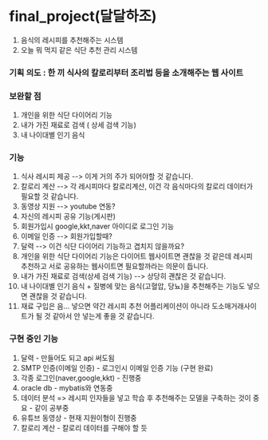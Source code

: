 # final_project(달달하조)
1. 음식의 레시피를 추천해주는 시스템 
2. 오늘 뭐 먹지 같은 식단 추천 관리 시스템

### 기획 의도 : 한 끼 식사의 칼로리부터 조리법 등을 소개해주는 웹 사이트

### 보완할 점 
1. 개인을 위한 식단 다이어리 기능
2. 내가 가진 재료로 검색 ( 상세 검색 기능)
3. 내 나이대별 인기 음식

### 기능 
1. 식사 레시피 제공 --> 이게 거의 주가 되어야할 것 같습니다.
2. 칼로리 계산 --> 각 레시피마다 칼로리계산, 이건 각 음식마다의 칼로리 데이터가 필요할 것 같습니다.
3. 동영상 지원 --> youtube 연동?
4. 자신의 레시피 공유 기능(게시판) 
5. 회원가입시 google,kkt,naver 아이디로 로그인 기능
6. 이메일 인증 --> 회원가입할때?
7. 달력 --> 이건 식단 다이어리 기능하고 겹치지 않을까요?
8. 개인을 위한 식단 다이어리 기능은 다이어트 웹사이트면 괜찮을 것 같은데 레시피 추천하고 서로 공유하는 웹사이트면 필요할까라는 의문이 듭니다.
9. 내가 가진 재료로 검색(상세 검색 기능) --> 상당히 괜찮은 것 같습니다.
10. 내 나이대별 인기 음식 + 질병에 맞는 음식(고혈압, 당뇨)을 추천해주는 기능도 넣으면 괜찮을 것 같습니다.
11. 재료 구입은 음... 넣으면 약간 레시피 추천 어플리케이션이 아니라 도소매거래사이트가 될 것 같아서 안 넣는게 좋을 것 같습니다.

### 구현 중인 기능
1. 달력 - 만들어도 되고 api 써도됨
2. SMTP 인증(이메일 인증) -  로그인시 이메일 인증 기능 (구현 완료)
3. 각종 로그인(naver,google,kkt) - 진행중
4. oracle db - mybatis와 연동중
5. 데이터 분석 => 레시피 인자들을 넣고 학습 후 추천해주는 모델을 구축하는 것이 중요 - 같이 공부중
6. 유튜브 동영상 - 현재 지원이형이 진행중
7. 칼로리 계산 - 칼로리 데이터를 구해야 할 듯 
